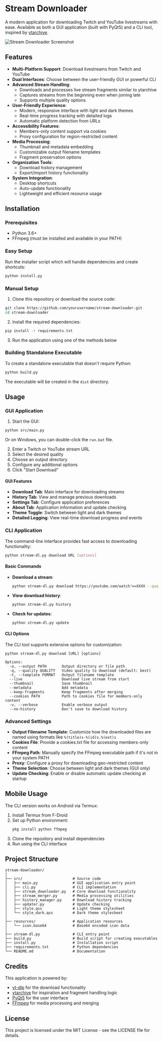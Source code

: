 # Stream Downloader

A modern application for downloading Twitch and YouTube livestreams with ease. Available as both a GUI application (built with PyQt5) and a CLI tool, inspired by [ytarchive](https://github.com/Kethsar/ytarchive).

![Stream Downloader Screenshot](resources/screenshot.png)

## Features

- **Multi-Platform Support**: Download livestreams from Twitch and YouTube
- **Dual Interfaces**: Choose between the user-friendly GUI or powerful CLI
- **Advanced Stream Handling**: 
  - Downloads and processes live stream fragments similar to ytarchive
  - Captures streams from the beginning even when joining late
  - Supports multiple quality options
- **User-Friendly Experience**:
  - Modern, responsive interface with light and dark themes
  - Real-time progress tracking with detailed logs
  - Automatic platform detection from URLs
- **Accessibility Features**:
  - Members-only content support via cookies
  - Proxy configuration for region-restricted content
- **Media Processing**:
  - Thumbnail and metadata embedding
  - Customizable output filename templates
  - Fragment preservation options
- **Organization Tools**:
  - Download history management
  - Export/import history functionality
- **System Integration**:
  - Desktop shortcuts
  - Auto-update functionality
  - Lightweight and efficient resource usage

## Installation

### Prerequisites

- Python 3.6+
- FFmpeg (must be installed and available in your PATH)

### Easy Setup

Run the installer script which will handle dependencies and create shortcuts:

```bash
python install.py
```

### Manual Setup

1. Clone this repository or download the source code:

```bash
git clone https://github.com/yourusername/stream-downloader.git
cd stream-downloader
```

2. Install the required dependencies:

```bash
pip install -r requirements.txt
```

3. Run the application using one of the methods below

### Building Standalone Executable

To create a standalone executable that doesn't require Python:

```bash
python build.py
```

The executable will be created in the `dist` directory.

## Usage

### GUI Application

1. Start the GUI:

```bash
python src/main.py
```

Or on Windows, you can double-click the `run.bat` file.

2. Enter a Twitch or YouTube stream URL
3. Select the desired quality
4. Choose an output directory
5. Configure any additional options
6. Click "Start Download"

#### GUI Features

- **Download Tab**: Main interface for downloading streams
- **History Tab**: View and manage previous downloads
- **Settings Tab**: Configure application preferences
- **About Tab**: Application information and update checking
- **Theme Toggle**: Switch between light and dark themes
- **Detailed Logging**: View real-time download progress and events

### CLI Application

The command-line interface provides fast access to downloading functionality:

```bash
python stream-dl.py download URL [options]
```

#### Basic Commands

- **Download a stream**:
  ```bash
  python stream-dl.py download https://youtube.com/watch?v=XXXX --quality best
  ```

- **View download history**:
  ```bash
  python stream-dl.py history
  ```

- **Check for updates**:
  ```bash
  python stream-dl.py update
  ```

#### CLI Options

The CLI tool supports extensive options for customization:

```
python stream-dl.py download [URL] [options]

Options:
  -o, --output PATH       Output directory or file path
  -q, --quality QUALITY   Video quality to download (default: best)
  -t, --template FORMAT   Output filename template
  --live                  Download live stream from start
  --thumbnail             Save thumbnail
  --metadata              Add metadata
  --keep-fragments        Keep fragments after merging
  --cookies PATH          Path to cookies file for members-only content
  -v, --verbose           Enable verbose output
  --no-history            Don't save to download history
```

### Advanced Settings

- **Output Filename Template**: Customize how the downloaded files are named using formats like `%(title)s-%(id)s.%(ext)s`
- **Cookies File**: Provide a cookies.txt file for accessing members-only content
- **FFmpeg Path**: Manually specify the FFmpeg executable path if it's not in your system PATH
- **Proxy**: Configure a proxy for downloading geo-restricted content
- **Theme Selection**: Choose between light and dark themes (GUI only)
- **Update Checking**: Enable or disable automatic update checking at startup

## Mobile Usage

The CLI version works on Android via Termux:

1. Install Termux from F-Droid
2. Set up Python environment:
   ```bash
   pkg install python ffmpeg
   ```
3. Clone the repository and install dependencies
4. Run using the CLI interface

## Project Structure

```
stream-downloader/
│
├── src/                       # Source code
│   ├── main.py                # GUI application entry point
│   ├── cli.py                 # CLI implementation
│   ├── stream_downloader.py   # Core download functionality
│   ├── stream_merger.py       # Media processing utilities
│   ├── history_manager.py     # Download history tracking
│   ├── updater.py             # Update checking
│   ├── style.qss              # Light theme stylesheet
│   └── style_dark.qss         # Dark theme stylesheet
│
├── resources/                 # Application resources
│   └── icon.base64            # Base64 encoded icon data
│
├── stream-dl.py               # CLI entry point
├── build.py                   # Build script for creating executables
├── install.py                 # Installation script
├── requirements.txt           # Python dependencies
└── README.md                  # Documentation
```

## Credits

This application is powered by:

- [yt-dlp](https://github.com/yt-dlp/yt-dlp) for the download functionality
- [ytarchive](https://github.com/Kethsar/ytarchive) for inspiration and fragment handling logic
- [PyQt5](https://www.riverbankcomputing.com/software/pyqt/) for the user interface
- [FFmpeg](https://ffmpeg.org/) for media processing and merging

## License

This project is licensed under the MIT License - see the LICENSE file for details.
